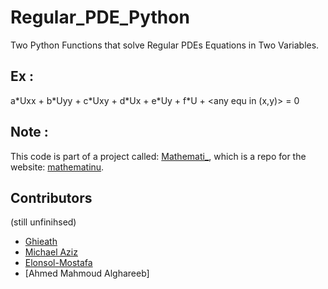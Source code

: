 # Regular_PDE_Python
Two Python Functions that solve Regular PDEs Equations in Two Variables.

## Ex :
a\*Uxx + b\*Uyy + c\*Uxy + d\*Ux + e\*Uy + f\*U + <any equ in (x,y)> = 0 
 
## Note :
This code is part of a project called: [Mathemati_](https://github.com/abdullahalshawafi/Mathemati_), which is a repo for the website: [mathematinu](http://www.mathematinu.com/).

## Contributors
(still unfinihsed)
- [Ghieath](https://github.com/GhiathAjam)
- [Michael Aziz](https://github.com/Makrion)
- [Elonsol-Mostafa](https://github.com/elonsolmostafa1)
- [Ahmed Mahmoud Alghareeb]

